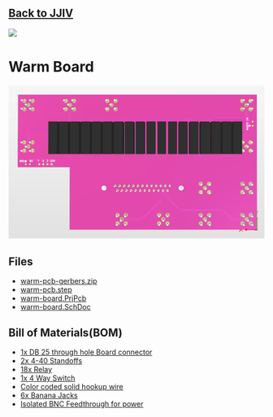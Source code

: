 ## [Back to JJIV](../)

![](images/warm-board-back-qrcode.png)

# Warm Board

![](images/warm-board-back.png)

## Files

 - [warm-pcb-gerbers.zip](warm-pcb-gerbers.zip)
 - [warm-pcb.step](warm-pcb.step)
 - [warm-board.PrjPcb](warm-board.PrjPcb)
 - [warm-board.SchDoc](warm-board.SchDoc)
 
## Bill of Materials(BOM)

 - [1x DB 25 through hole Board connector](https://www.digikey.com/en/products/detail/assmann-wsw-components/A-DF-25-PP-Z/1241794)
 - [2x 4-40 Standoffs](https://www.mcmaster.com/91075A462/)
 - [18x Relay](https://www.digikey.com/en/products/detail/comus-international/3570-1331-053/7497099)
 - [1x 4 Way Switch](https://www.digikey.com/en/products/detail/c-k/A10405RNZQ/3751696)
 - [Color coded solid hookup wire](https://www.digikey.com/en/products/detail/adafruit-industries-llc/1311/6198255)
 - [6x Banana Jacks](https://www.digikey.com/en/products/detail/cinch-connectivity-solutions-johnson/108-0907-001/5932)
 - [Isolated BNC Feedthrough for power]( https://www.digikey.com/en/products/detail/amphenol-rf/112431/1011725)